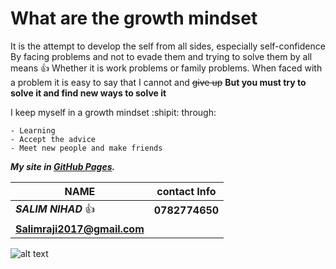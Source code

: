 # What are the growth mindset

  It is the attempt to develop the self from all sides, especially self-confidence
By facing problems and not to evade them and trying to solve them by all means :+1:
Whether it is work problems or family problems.
When faced with a problem it is easy to say that I cannot and ~~give up~~
**But you must try to solve it and find new ways to solve it**

I keep myself in a growth mindset :shipit: through:
```
- Learning 
- Accept the advice 
- Meet new people and make friends 
```

***My site in [GitHub Pages](https://salimrj.github.io/reading-notes/).***

NAME | contact Info
------------ | -------------
***SALIM NIHAD*** :thumbsup: | **0782774650**
 | **Salimraji2017@gmail.com**
 
 ![alt text](https://github.com/[username]/[reponame]/blob/[branch]/https://scontent.famm3-2.fna.fbcdn.net/v/t1.0-9/83657349_2028852890591852_5010938074775260338_n.jpg?_nc_cat=106&ccb=2&_nc_sid=09cbfe&_nc_eui2=AeF7vo9q8k2Xy_DUKICWdNuoquYzuG-1vhGq5jO4b7W-ES5G7LKGhUI0FQ_q9oo7JUjkJsDQ_dPsPqJ9XUNvzmiE&_nc_ohc=lbfy1NPiaHoAX9x9-np&_nc_oc=AQmKQGOzJWeahrViylYusnZ1_jZdQFx9mxuBDrQHgLkbsufDxjNogNKQe7ncjhI3ZMg&_nc_ht=scontent.famm3-2.fna&oh=e2b6d9b928ed6838d6dc32de6f5952de&oe=60082FDC?raw=true)
